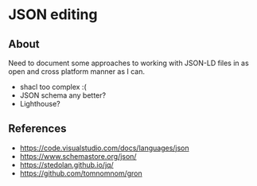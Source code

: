 # JSON editing

## About

Need to document some approaches to working with JSON-LD files in as open
and cross platform manner as I can.

* shacl too complex :(
* JSON schema any better?
* Lighthouse?

## References

* https://code.visualstudio.com/docs/languages/json
* https://www.schemastore.org/json/
* https://stedolan.github.io/jq/
* https://github.com/tomnomnom/gron
